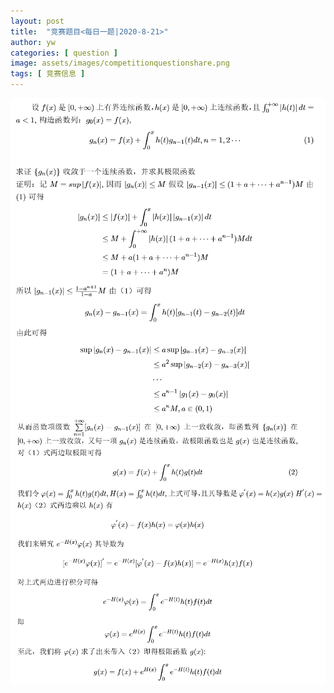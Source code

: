 ```yaml
---
layout: post
title:  "竞赛题目<每日一题|2020-8-21>"
author: yw
categories: [ question ]
image: assets/images/competitionquestionshare.png
tags: [ 竞赛信息 ]
---
```


<img src="../assets/images/competitionquestion8_1.png" alt="">

<img src="../assets/images/competitionquestion8_2.png" alt="">